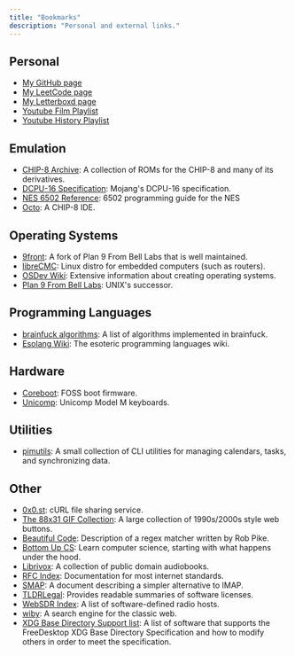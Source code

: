 ```yaml
---
title: "Bookmarks"
description: "Personal and external links."
---
```


## Personal

* [My GitHub page](https://github.com/boneill02)
* [My LeetCode page](https://leetcode.com/boneill02)
* [My Letterboxd page](https://letterboxd.com/d4rklands)
* [Youtube Film Playlist](https://www.youtube.com/playlist?list=PLo1zwie6sgvsxE8qnMMqSW-3cgvMso_8D)
* [Youtube History Playlist](https://www.youtube.com/playlist?list=PLo1zwie6sgvsxoqTysx2426TTdqpTr1gB)

## Emulation

* [CHIP-8 Archive](https://johnearnest.github.io/chip8Archive): A collection of ROMs for the CHIP-8 and many of its derivatives.
* [DCPU-16 Specification](https://gist.github.com/metaphox/3888117): Mojang's DCPU-16 specification.
* [NES 6502 Reference](http://nesdev.org/obelisk-6502-guide/reference.html): 6502 programming guide for the NES
* [Octo](https://johnearnest.github.io/Octo/): A CHIP-8 IDE.

## Operating Systems

* [9front](http://9front.org): A fork of Plan 9 From Bell Labs that is well maintained.
* [libreCMC](https://librecmc.org/): Linux distro for embedded computers (such as routers).
* [OSDev Wiki](https://wiki.osdev.org/Main_Page): Extensive information about creating operating systems.
* [Plan 9 From Bell Labs](https://9p.io/plan9/): UNIX's successor.

## Programming Languages

* [brainfuck algorithms](https://esolangs.org/wiki/Brainfuck_algorithms): A list of algorithms implemented in brainfuck.
* [Esolang Wiki](https://esolangs.org/wiki/Main_Page): The esoteric programming languages wiki.

## Hardware

* [Coreboot](https://www.coreboot.org/): FOSS boot firmware.
* [Unicomp](https://www.pckeyboard.com/page/SFNT): Unicomp Model M keyboards.

## Utilities

* [pimutils](https://pimutils.org/): A small collection of CLI utilities for managing calendars, tasks, and synchronizing data.

## Other

* [0x0.st](https://0x0.st): cURL file sharing service.
* [The 88x31 GIF Collection](http://cyber.dabamos.de/88x31/index.html): A large collection of 1990s/2000s style web buttons.
* [Beautiful Code](https://www.cs.princeton.edu/courses/archive/spr09/cos333/beautiful.html): Description of a regex matcher written by Rob Pike.
* [Bottom Up CS](https://www.bottomupcs.com/): Learn computer science, starting with what happens under the hood.
* [Librivox](https://librivox.org):  A collection of public domain audiobooks.
* [RFC Index](https://tools.ietf.org/rfc/index): Documentation for most internet standards.
* [SMAP](http://www.courier-mta.org/cone/smap1.html): A document describing a simpler alternative to IMAP.
* [TLDRLegal](https://tldrlegal.com): Provides readable summaries of software licenses.
* [WebSDR Index](http://www.websdr.org): A list of software-defined radio hosts.
* [wiby](https://wiby.me/): A search engine for the classic web.
* [XDG Base Directory Support list](https://wiki.archlinux.org/title/XDG_Base_Directory#Support): A list of software that supports the FreeDesktop XDG Base Directory Specification and how to modify others in order to meet the specification.
